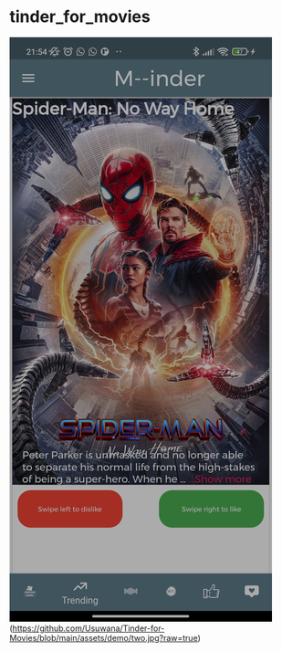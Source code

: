 # tinder_for_movies

![alt text](https://github.com/Usuwana/Tinder-for-Movies/blob/main/assets/demo/one.jpg?raw=true)(https://github.com/Usuwana/Tinder-for-Movies/blob/main/assets/demo/two.jpg?raw=true)
